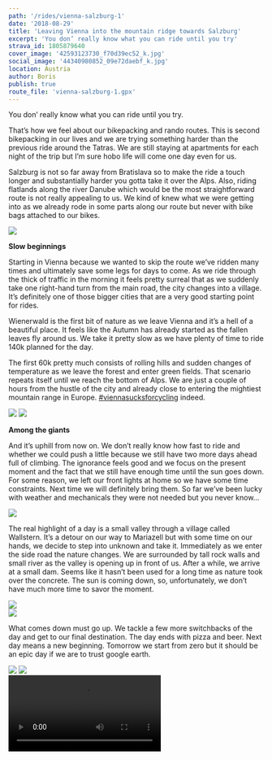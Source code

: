 ```yaml
---
path: '/rides/vienna-salzburg-1'
date: '2018-08-29'
title: 'Leaving Vienna into the mountain ridge towards Salzburg'
excerpt: 'You don’ really know what you can ride until you try'
strava_id: 1805879640
cover_image: '42593123730_f70d39ec52_k.jpg'
social_image: '44340980852_09e72daebf_k.jpg'
location: Austria
author: Boris
publish: true
route_file: 'vienna-salzburg-1.gpx'
---
```


You don’ really know what you can ride until you try. 

That’s how we feel about our bikepacking and rando routes. This is second bikepacking in our lives and we are trying something harder than the previous ride around the Tatras. We are still staying at apartments for each night of the trip but I’m sure hobo life will come one day even for us.

Salzburg is not so far away from Bratislava so to make the ride a touch longer and substantially harder you gotta take it over the Alps. Also, riding flatlands along the river Danube which would be the most straightforward route is not really appealing to us. We kind of knew what we were getting into as we already rode in some parts along our route but never with bike bags attached to our bikes. 

<div>
<image-zoom><img src='44390341481_6d8b429e1d_k.jpg'/></image-zoom>
</div>

**Slow beginnings**

Starting in Vienna because we wanted to skip the route we’ve ridden many times and ultimately save some legs for days to come. As we ride through the thick of traffic in the morning it feels pretty surreal that as we suddenly take one right-hand turn from the main road, the city changes into a village. It’s definitely one of those bigger cities that are a very good starting point for rides.

<marker-link lat='48.183715' lng='15.998370' label='A' zoom='11'>Wienerwald</marker-link> is the first bit of nature as we leave Vienna and it’s a hell of a beautiful place. It feels like the Autumn has already started as the fallen leaves fly around us. We take it pretty slow as we have plenty of time to ride 140k planned for the day. 

The first 60k pretty much consists of rolling hills and sudden changes of temperature as we leave the forest and enter green fields. That scenario repeats itself until we reach the bottom of Alps. We are just a couple of hours from the hustle of the city and already close to entering the mightiest mountain range in Europe. <a href="https://www.instagram.com/explore/tags/viennasucksforcycling">#viennasucksforcycling</a> indeed.

<div class='c-photo-cluster'>
<div class='flex'>
<image-zoom><img src='44340978772_86d05dc92e_k.jpg'/></image-zoom>
<image-zoom><img src='43673398614_142672ef0f_k.jpg'/></image-zoom>
</div>
</div>

**Among the giants**

And it’s uphill from now on. We don’t really know how fast to ride and whether we could push a little because we still have two more days ahead full of climbing. The ignorance feels good and we focus on the present moment and the fact that we still have enough time until the sun goes down. For some reason, we left our front lights at home so we have some time constraints. Next time we will definitely bring them. So far we’ve been lucky with weather and mechanicals they were not needed but you never know… 

<div>
<image-zoom><img src='44341008802_f78423230c_k.jpg'/></image-zoom>
</div>

The real highlight of a day is a small valley through a village called <marker-link lat='47.809615' lng='15.372320' label='B' zoom='12'>Wallstern</marker-link>. It’s a detour on our way to Mariazell but with some time on our hands, we decide to step into unknown and take it. Immediately as we enter the side road the nature changes. We are surrounded by tall rock walls and small river as the valley is opening up in front of us. After a while, we arrive at a small dam. Seems like it hasn’t been used for a long time as nature took over the concrete. The sun is coming down, so, unfortunately, we don’t have much more time to savor the moment. 

<div>
<image-zoom><img src='44340980362_60d475de75_k.jpg'/></image-zoom>
</div>
<div>
<image-zoom><img src='44341008632_d7d4c4f257_k.jpg'/></image-zoom>
</div>

What comes down must go up. We tackle a few more switchbacks of the day and get to our final destination. The day ends with pizza and beer. Next day means a new beginning. Tomorrow we start from zero but it should be an epic day if we are to trust google earth. 

<div class='c-photo-cluster'>
<div class='flex'>
<image-zoom><img src='44341008132_4e82cbf73e_k.jpg'/></image-zoom>
<image-zoom><img src='42581687980_f10ad6b27a_k.jpg'/></image-zoom>
</div>
</div>
<div>
<video src="2018-08-29 17.09.02.MP4" type="mp4" controls></video>
</div>